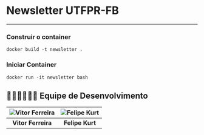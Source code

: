 # Newsletter UTFPR-FB
---

### Construir o container
```
docker build -t newsletter .
```

### Iniciar Container
```
docker run -it newsletter bash
```

## 👨🏽‍💻👩🏼‍💻 Equipe de Desenvolvimento

| ![Vitor Ferreira](https://github.com/vitorferreiracode.png) | ![Felipe Kurt](https://github.com/kzrtt.png) | 
|:----------------------------------------------------------:|:---------------------------------------------------:|
| **Vitor Ferreira**                                         | **Felipe Kurt**                                |

